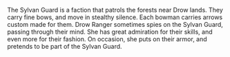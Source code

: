 The Sylvan Guard is a faction that patrols the forests near Drow lands. They carry fine bows, and move in stealthy silence. Each bowman carries arrows custom made for them.
Drow Ranger sometimes spies on the Sylvan Guard, passing through their mind. She has great admiration for their skills, and even more for their fashion. On occasion, she puts on their armor, and pretends to be part of the Sylvan Guard.
